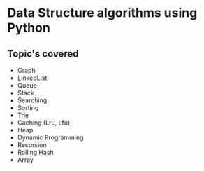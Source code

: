 # Data Structure algorithms using Python

## Topic's covered

- Graph
- LinkedList
- Queue
- Stack
- Searching
- Sorting
- Trie
- Caching (Lru, Lfu)
- Heap
- Dynamic Programming
- Recursion
- Rolling Hash
- Array
